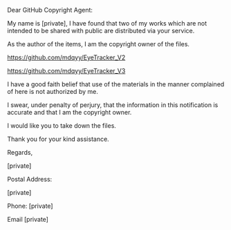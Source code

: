 Dear GitHub Copyright Agent:

My name is [private], I have found that two of my works which are not intended to be shared with public are distributed via your service.

As the author of the items, I am the copyright owner of the files.

https://github.com/mdqyy/EyeTracker_V2

https://github.com/mdqyy/EyeTracker_V3

I have a good faith belief that use of the materials in the manner complained of here is not authorized by me.

I swear, under penalty of perjury, that the information in this notification is accurate and that I am the copyright owner.

I would like you to take down the files.

Thank you for your kind assistance.

Regards,

[private]

Postal Address:

[private]

Phone: [private]

Email [private]

